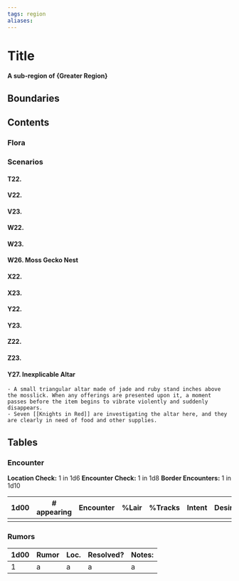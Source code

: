 ```yaml
---
tags: region
aliases:
---
```

# Title
#### A sub-region of {Greater Region}
## Boundaries
## Contents
### Flora
### Scenarios
#### T22.
#### V22.
#### V23.
#### W22.
#### W23.
#### W26. Moss Gecko Nest
#### X22.
#### X23.
#### Y22.
#### Y23.
#### Z22.
#### Z23.
#### Y27. Inexplicable Altar
	- A small triangular altar made of jade and ruby stand inches above the mosslick. When any offerings are presented upon it, a moment passes before the item begins to vibrate violently and suddenly disappears.
	- Seven [[Knights in Red]] are investigating the altar here, and they are clearly in need of food and other supplies.



## Tables
### Encounter
**Location Check:** 1 in 1d6
**Encounter Check:** 1 in 1d8
**Border Encounters:** 1 in 1d10


| 1d00 | # appearing | Encounter | %Lair | %Tracks | Intent | Desire |
| ---- | ----------- | --------- | ----- | ------- | ------ | ------ |
|      |             |           |       |         |        |        |

### Rumors
| 1d00 | Rumor | Loc. | Resolved? | Notes: |
|------|-------|------|-----------|--------|
| 1    | a     | a    | a         | a      |